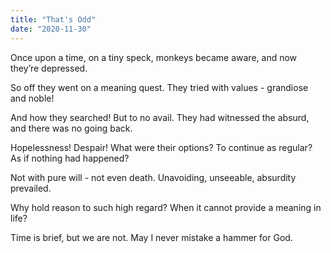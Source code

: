 ```yaml
---
title: "That's Odd"
date: "2020-11-30"
---
```


Once upon a time, on a tiny speck, monkeys became aware, and now they’re depressed.

So off they went on a meaning quest. They tried with values - grandiose and noble!

And how they searched! But to no avail. They had witnessed the absurd, and there was no going back.

Hopelessness! Despair! What were their options? To continue as regular? As if nothing had happened?

Not with pure will - not even death. Unavoiding, unseeable, absurdity prevailed.

Why hold reason to such high regard? When it cannot provide a meaning in life?

Time is brief, but we are not. May I never mistake a hammer for God.
